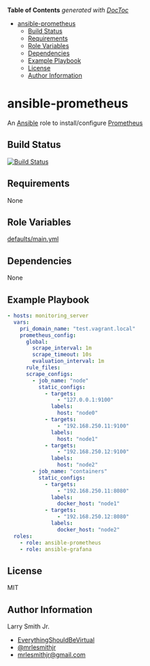 <!-- START doctoc generated TOC please keep comment here to allow auto update -->
<!-- DON'T EDIT THIS SECTION, INSTEAD RE-RUN doctoc TO UPDATE -->

**Table of Contents** _generated with [DocToc](https://github.com/thlorenz/doctoc)_

- [ansible-prometheus](#ansible-prometheus)
  - [Build Status](#build-status)
  - [Requirements](#requirements)
  - [Role Variables](#role-variables)
  - [Dependencies](#dependencies)
  - [Example Playbook](#example-playbook)
  - [License](#license)
  - [Author Information](#author-information)

<!-- END doctoc generated TOC please keep comment here to allow auto update -->

# ansible-prometheus

An [Ansible](https://www.ansible.com) role to install/configure [Prometheus](https://prometheus.io/)

## Build Status

[![Build Status](https://travis-ci.org/mrlesmithjr/ansible-prometheus.svg?branch=master)](https://travis-ci.org/mrlesmithjr/ansible-prometheus)

## Requirements

None

## Role Variables

[defaults/main.yml](defaults/main.yml)

## Dependencies

None

## Example Playbook

```yaml
- hosts: monitoring_server
  vars:
    pri_domain_name: "test.vagrant.local"
    prometheus_config:
      global:
        scrape_interval: 1m
        scrape_timeout: 10s
        evaluation_interval: 1m
      rule_files:
      scrape_configs:
        - job_name: "node"
          static_configs:
            - targets:
                - "127.0.0.1:9100"
              labels:
                host: "node0"
            - targets:
                - "192.168.250.11:9100"
              labels:
                host: "node1"
            - targets:
                - "192.168.250.12:9100"
              labels:
                host: "node2"
        - job_name: "containers"
          static_configs:
            - targets:
                - "192.168.250.11:8080"
              labels:
                docker_host: "node1"
            - targets:
                - "192.168.250.12:8080"
              labels:
                docker_host: "node2"
  roles:
    - role: ansible-prometheus
    - role: ansible-grafana
```

## License

MIT

## Author Information

Larry Smith Jr.

- [EverythingShouldBeVirtual](http://everythingshouldbevirtual.com)
- [@mrlesmithjr](https://twitter.com/mrlesmithjr)
- [mrlesmithjr@gmail.com](mailto:mrlesmithjr@gmail.com)
